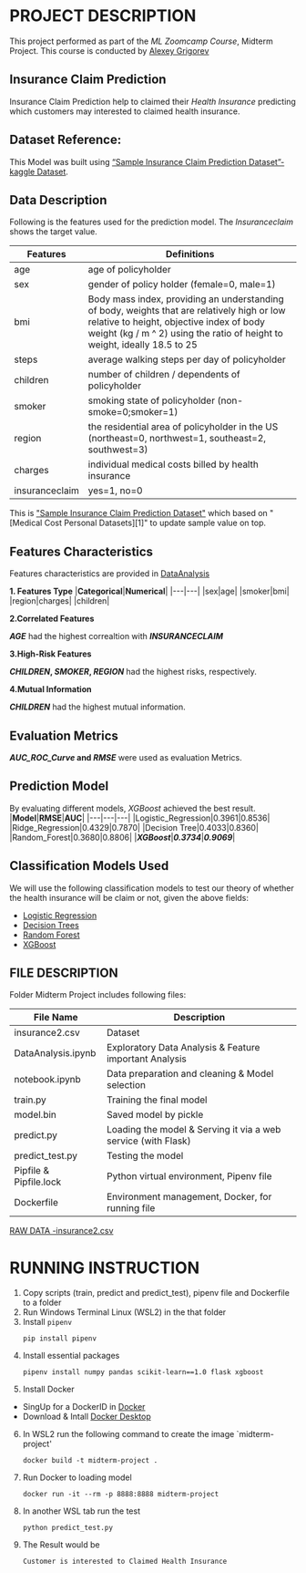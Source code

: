 # PROJECT DESCRIPTION

This project performed as part of the _ML Zoomcamp Course_, Midterm Project. This course is conducted by [Alexey Grigorev](https://bit.ly/3BxeAoB)

## Insurance Claim Prediction
Insurance Claim Prediction help to claimed their _Health Insurance_ predicting which customers may interested to claimed health insurance.

## Dataset Reference:
This Model was built using [“Sample Insurance Claim Prediction Dataset”-kaggle Dataset](https://www.kaggle.com/datasets/easonlai/sample-insurance-claim-prediction-dataset#:~:text=1%2C%20no%3D0-,Insurance,-Usability).

## Data Description
Following is the features used for the prediction model. The _Insuranceclaim_ shows the target value.

| **Features** | **Definitions** |
|---|---|
| age | age of policyholder|
| sex | gender of policy holder (female=0, male=1)|
|bmi | Body mass index, providing an understanding of body, weights that are relatively high or low relative to height, objective index of body weight (kg / m ^ 2) using the ratio of height to weight, ideally 18.5 to 25|
|steps | average walking steps per day of policyholder|
|children| number of children / dependents of policyholder|
|smoker| smoking state of policyholder (non-smoke=0;smoker=1)|
|region| the residential area of policyholder in the US (northeast=0, northwest=1, southeast=2, southwest=3)|
|charges | individual medical costs billed by health insurance|
|insuranceclaim | yes=1, no=0|

This is ["Sample Insurance Claim Prediction Dataset"](https://www.kaggle.com/datasets/easonlai/sample-insurance-claim-prediction-dataset#:~:text=1%2C%20no%3D0-,Insurance,-Usability) which based on "[Medical Cost Personal Datasets][1]" to update sample value on top.

## Features Characteristics
Features characteristics are provided in [DataAnalysis](https://github.com/jcdumlao14/Homework-ml-zoomcamp/blob/main/Midterm%20Project/DataAnalysis.ipynb)

**1. Features Type**
|**Categorical**|**Numerical**|
|---|---|
|sex|age|
|smoker|bmi|
|region|charges|
|children|

**2.Correlated Features**

**_AGE_** had the highest correaltion with **_INSURANCECLAIM_**

**3.High-Risk Features**

**_CHILDREN_, _SMOKER_, _REGION_** had the highest risks, respectively.

**4.Mutual Information**

**_CHILDREN_** had the highest mutual information.

## Evaluation Metrics
**_AUC_ROC_Curve_ and _RMSE_** were used as evaluation Metrics.

## Prediction Model
By evaluating different models, _XGBoost_ achieved the best result.
|**Model**|**RMSE**|**AUC**|
|---|---|---|
|Logistic_Regression|0.3961|0.8536|
|Ridge_Regression|0.4329|0.7870|
|Decision Tree|0.4033|0.8360|
|Random_Forest|0.3680|0.8806|
|***XGBoost***|***0.3734***|***0.9069***|

## Classification Models Used
We will use the following classification models to test our theory of whether the health insurance will be claim or not, given the above fields: 

* [Logistic Regression](https://scikit-learn.org/stable/modules/generated/sklearn.linear_model.LogisticRegression.html)
* [Decision Trees](https://scikit-learn.org/stable/modules/generated/sklearn.tree.DecisionTreeClassifier.html)
* [Random Forest](https://scikit-learn.org/stable/modules/generated/sklearn.ensemble.RandomForestClassifier.html)
* [XGBoost](https://xgboost.readthedocs.io/en/latest/python/index.html)


## FILE DESCRIPTION
Folder Midterm Project includes following files:

|**File Name**|**Description**|
|---|---|
|insurance2.csv|Dataset|
|DataAnalysis.ipynb|Exploratory Data Analysis & Feature important Analysis|
|notebook.ipynb|Data preparation and cleaning & Model selection|
|train.py|Training the final model|
|model.bin|Saved model by pickle|
|predict.py|Loading the model & Serving it via a web service (with Flask)|
|predict_test.py|Testing the model|
|Pipfile & Pipfile.lock|Python virtual environment, Pipenv file|
|Dockerfile|Environment management, Docker, for running file|

[RAW DATA -insurance2.csv](https://raw.githubusercontent.com/jcdumlao14/Homework-ml-zoomcamp/main/insurance2.csv)

# RUNNING INSTRUCTION
1. Copy scripts (train, predict and predict_test), pipenv file and Dockerfile to a folder
2. Run Windows Terminal Linux (WSL2) in the that folder
3. Install `pipenv`
   ```
   pip install pipenv
   ```
4. Install essential packages
   ```
   pipenv install numpy pandas scikit-learn==1.0 flask xgboost
   ```
5. Install Docker
 - SingUp for a DockerID in [Docker](https://hub.docker.com/)
 - Download & Intall [Docker Desktop](https://docs.docker.com/desktop/windows/install/)
 
6. In WSL2 run the following command to create the image `midterm-project'
   ```
   docker build -t midterm-project .
   ```
7. Run Docker to loading model
   ```
   docker run -it --rm -p 8888:8888 midterm-project
   ```
8. In another WSL tab run the test 
   ```
   python predict_test.py
   ```
9. The Result would be
   ```
   Customer is interested to Claimed Health Insurance
   ```
